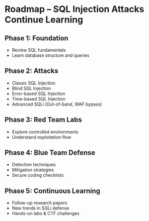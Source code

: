 # Roadmap – SQL Injection Attacks Continue Learning

## Phase 1: Foundation
- Review SQL fundamentals
- Learn database structure and queries

## Phase 2: Attacks
- Classic SQL Injection
- Blind SQL Injection
- Error-based SQL Injection
- Time-based SQL Injection
- Advanced SQLi (Out-of-band, WAF bypass)

## Phase 3: Red Team Labs
- Explore controlled environments
- Understand exploitation flow

## Phase 4: Blue Team Defense
- Detection techniques
- Mitigation strategies
- Secure coding checklists

## Phase 5: Continuous Learning
- Follow-up research papers
- New trends in SQLi defense
- Hands-on labs & CTF challenges
